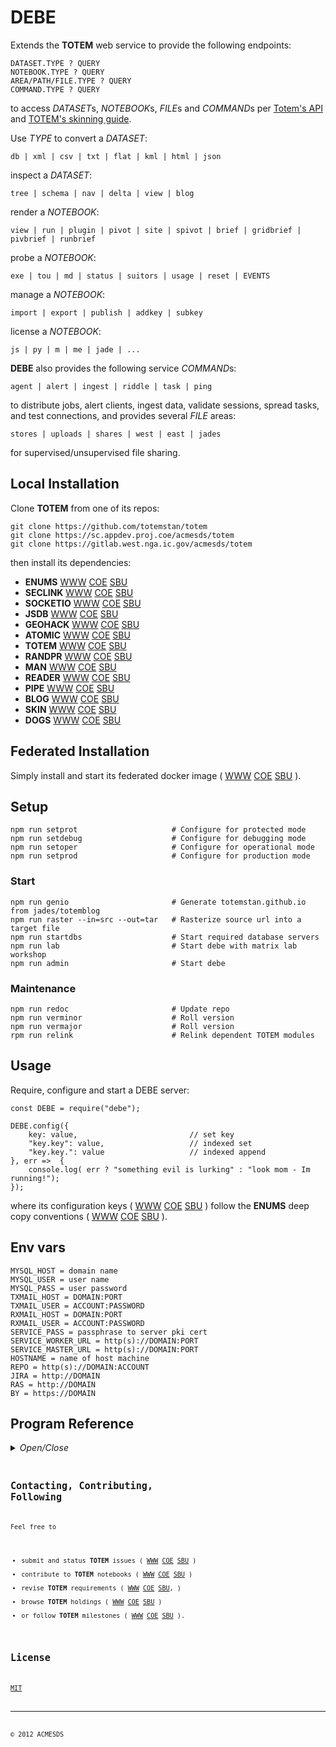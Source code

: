 # DEBE

Extends the **TOTEM** web service to provide the following endpoints:

	DATASET.TYPE ? QUERY
	NOTEBOOK.TYPE ? QUERY
	AREA/PATH/FILE.TYPE ? QUERY
	COMMAND.TYPE ? QUERY

to access *DATASET*s, *NOTEBOOK*s, *FILE*s and *COMMAND*s per 
[Totem's API](http://totem.hopto.org/api.view) and 
[TOTEM's skinning guide](https://totem.hopto.org/skinguide.view).

Use *TYPE* to convert a *DATASET*:

	db | xml | csv | txt | flat | kml | html | json

inspect a *DATASET*:

	tree | schema | nav | delta | view | blog

render a *NOTEBOOK*:
 
	view | run | plugin | pivot | site | spivot | brief | gridbrief | pivbrief | runbrief

probe a *NOTEBOOK*:

	exe | tou | md | status | suitors | usage | reset | EVENTS

manage a *NOTEBOOK*:

	import | export | publish | addkey | subkey

license a *NOTEBOOK*:

	js | py | m | me | jade | ...

**DEBE** also provides the following service *COMMAND*s:

	agent | alert | ingest | riddle | task | ping
	
to distribute jobs, alert clients, ingest data, validate sessions, spread tasks, and 
test connections, and provides several *FILE* areas: 

	stores | uploads | shares | west | east | jades

for supervised/unsupervised file sharing.

## Local Installation

Clone **TOTEM** from one of its repos:

	git clone https://github.com/totemstan/totem
	git clone https://sc.appdev.proj.coe/acmesds/totem
	git clone https://gitlab.west.nga.ic.gov/acmesds/totem

then install its dependencies:

+ **ENUMS** [WWW](https://github.com/totemstan/enums)  [COE](https://sc.appdev.proj.coe/acmesds/enums)  [SBU](https://gitlab.west.nga.ic.gov/acmesds/enums)  
+ **SECLINK** [WWW](https://github.com/totemstan/securelink)  [COE](https://sc.appdev.proj.coe/acmesds/securelink)  [SBU](https://gitlab.west.nga.ic.gov/acmesds/securelink)  
+ **SOCKETIO** [WWW](https://github.com/totemstan/socketio)  [COE](https://sc.appdev.proj.coe/acmesds/socketio)  [SBU](https://gitlab.west.nga.ic.gov/acmesds/socketio)  
+ **JSDB** [WWW](https://github.com/totemstan/jsdb)  [COE](https://sc.appdev.proj.coe/acmesds/jsdb)  [SBU](https://gitlab.west.nga.ic.gov/acmesds/jsdb)  
+ **GEOHACK** [WWW](https://github.com/totemstan/geohack)  [COE](https://sc.appdev.proj.coe/acmesds/geohack)  [SBU](https://gitlab.west.nga.ic.gov/acmesds/geohack)  
+ **ATOMIC** [WWW](https://github.com/totemstan/atomic)  [COE](https://sc.appdev.proj.coe/acmesds/atomic)  [SBU](https://gitlab.west.nga.ic.gov/acmesds/atomic)  
+ **TOTEM** [WWW](https://github.com/totemstan/totem)  [COE](https://sc.appdev.proj.coe/acmesds/totem)  [SBU](https://gitlab.west.nga.ic.gov/acmesds/totem)  
+ **RANDPR** [WWW](https://github.com/totemstan/randpr)  [COE](https://sc.appdev.proj.coe/acmesds/randpr)  [SBU](https://gitlab.west.nga.ic.gov/acmesds/randpr)  
+ **MAN** [WWW](https://github.com/totemstan/man)  [COE](https://sc.appdev.proj.coe/acmesds/man)  [SBU](https://gitlab.west.nga.ic.gov/acmesds/man)  
+ **READER** [WWW](https://github.com/totemstan/reader)  [COE](https://sc.appdev.proj.coe/acmesds/reader)  [SBU](https://gitlab.west.nga.ic.gov/acmesds/reader)  
+ **PIPE** [WWW](https://github.com/totemstan/pipe)  [COE](https://sc.appdev.proj.coe/acmesds/pipe)  [SBU](https://gitlab.west.nga.ic.gov/acmesds/pipe)  
+ **BLOG** [WWW](https://github.com/totemstan/blog)  [COE](https://sc.appdev.proj.coe/acmesds/blog)  [SBU](https://gitlab.west.nga.ic.gov/acmesds/blog)  
+ **SKIN** [WWW](https://github.com/totemstan/skin)  [COE](https://sc.appdev.proj.coe/acmesds/skin)  [SBU](https://gitlab.west.nga.ic.gov/acmesds/skin)  
+ **DOGS** [WWW](https://github.com/totemstan/dogs)  [COE](https://sc.appdev.proj.coe/acmesds/dogs)  [SBU](https://gitlab.west.nga.ic.gov/acmesds/dogs)  

## Federated Installation

Simply install and start its federated docker image (
[WWW](https://github.com/totemstan/dockify) 
[COE](https://sc.appdev.proj.coe/acmesds/dockify)
[SBU](https://gitlab.west.nga.ic.gov/acmesds/dockify)
).

## Setup 

	npm run setprot						# Configure for protected mode
	npm run setdebug					# Configure for debugging mode
	npm run setoper						# Configure for operational mode
	npm run setprod						# Configure for production mode

### Start

	npm run genio						# Generate totemstan.github.io from jades/totemblog
	npm run raster --in=src --out=tar	# Rasterize source url into a target file 
	npm run	startdbs					# Start required database servers
	npm run lab							# Start debe with matrix lab workshop
	npm run admin						# Start debe 

### Maintenance 
	
	npm run redoc						# Update repo
	npm run verminor					# Roll version
	npm run vermajor					# Roll version
	rpm run	relink						# Relink dependent TOTEM modules

## Usage

Require, configure and start a DEBE server:

	const DEBE = require("debe");
	
	DEBE.config({
		key: value, 						// set key
		"key.key": value, 					// indexed set
		"key.key.": value					// indexed append
	}, err =>  {
		console.log( err ? "something evil is lurking" : "look mom - Im running!");
	});

where its configuration keys (
[WWW](http://totem.hopto.org/shares/prm/totem/index.html) 
[COE](https://totem.west.ile.nga.ic.gov/shares/prm/totem/index.html) 
[SBU](https://totem.nga.mil/shares/prm/totem/index.html)
)
follow the **ENUMS** deep copy conventions (
[WWW](https://github.com/totemstan/enum) 
[COE](https://sc.appdev.proj.coe/acmesds/enum) 
[SBU](https://gitlab.west.nga.ic.gov/acmesds/enum)
).

## Env vars

	MYSQL_HOST = domain name
	MYSQL_USER = user name
	MYSQL_PASS = user password
	TXMAIL_HOST = DOMAIN:PORT
	TXMAIL_USER = ACCOUNT:PASSWORD
	RXMAIL_HOST = DOMAIN:PORT
	RXMAIL_USER = ACCOUNT:PASSWORD
	SERVICE_PASS = passphrase to server pki cert
	SERVICE_WORKER_URL = http(s)://DOMAIN:PORT
	SERVICE_MASTER_URL = http(s)://DOMAIN:PORT
	HOSTNAME = name of host machine
	REPO = http(s)://DOMAIN:ACCOUNT
	JIRA = http://DOMAIN
	RAS = http://DOMAIN
	BY = https://DOMAIN

## Program Reference
<details>
<summary>
<i>Open/Close</i>
</summary>
## Modules

<dl>
<dt><a href="#DEBE.module_String">String</a></dt>
<dd></dd>
<dt><a href="#DEBE.module_Array">Array</a></dt>
<dd></dd>
<dt><a href="#DEBE.module_Data">Data</a></dt>
<dd></dd>
<dt><a href="#module_DEBE">DEBE</a></dt>
<dd><p>Provides UI interfaces to the <a href="https://github.com/totemstan/totem">barebone TOTEM web service</a> 
to support notebooks and other entities.  This module documented 
in accordance with <a href="https://jsdoc.app/">jsdoc</a>.</p>
</dd>
</dl>

<a name="DEBE.module_String"></a>

## String
<a name="DEBE.module_String..linkify"></a>

### String~linkify(ref) ⇐ <code>Array</code>
Returns a ref-joined list of links

**Kind**: inner method of [<code>String</code>](#DEBE.module_String)  
**Extends**: <code>Array</code>  

| Param | Type |
| --- | --- |
| ref | <code>String</code> | 

<a name="DEBE.module_Array"></a>

## Array

* [Array](#DEBE.module_Array)
    * [~gridify(noheader)](#DEBE.module_Array..gridify)
    * [~groupify(dot)](#DEBE.module_Array..groupify)
    * [~blogify(keys, ds, cb)](#DEBE.module_Array..blogify)
    * [~merge(Recs, idx)](#DEBE.module_Array..merge)
    * [~schemaify(src)](#DEBE.module_Array..schemaify)
    * [~treeify(idx, kids, level, keys, wt)](#DEBE.module_Array..treeify)
    * [~joinify(cb)](#DEBE.module_Array..joinify)

<a name="DEBE.module_Array..gridify"></a>

### Array~gridify(noheader)
Creates an html table from an array.

**Kind**: inner method of [<code>Array</code>](#DEBE.module_Array)  

| Param | Type | Description |
| --- | --- | --- |
| noheader | <code>Boolean</code> | switch to enable header processing |

<a name="DEBE.module_Array..groupify"></a>

### Array~groupify(dot)
Groups each "x.y.z. ...." spec in the list.

**Kind**: inner method of [<code>Array</code>](#DEBE.module_Array)  

| Param | Type | Description |
| --- | --- | --- |
| dot | <code>string</code> | item seperator |

<a name="DEBE.module_Array..blogify"></a>

### Array~blogify(keys, ds, cb)
Blogs each string in the list.

**Kind**: inner method of [<code>Array</code>](#DEBE.module_Array)  
**See**: totem:blogify  

| Param | Type | Description |
| --- | --- | --- |
| keys | <code>List</code> | list of keys to blog |
| ds | <code>String</code> | Name of dataset being blogged |
| cb | <code>function</code> | callback(recs) blogified version of records |

<a name="DEBE.module_Array..merge"></a>

### Array~merge(Recs, idx)
Merge changes when doing table deltas from their baseline versions.

**Kind**: inner method of [<code>Array</code>](#DEBE.module_Array)  

| Param | Type | Description |
| --- | --- | --- |
| Recs | <code>Array</code> | Source records to merge into this records |
| idx | <code>String</code> | Key name to use for detecting record changes |

<a name="DEBE.module_Array..schemaify"></a>

### Array~schemaify(src)
Returns a schema of the array using the specified src path.

**Kind**: inner method of [<code>Array</code>](#DEBE.module_Array)  

| Param | Type | Description |
| --- | --- | --- |
| src | <code>String</code> | path to source |

<a name="DEBE.module_Array..treeify"></a>

### Array~treeify(idx, kids, level, keys, wt)
Returns a tree = {name,weight,nodes} from records having been sorted on keys=[key,...]

**Kind**: inner method of [<code>Array</code>](#DEBE.module_Array)  

| Param | Type | Description |
| --- | --- | --- |
| idx | <code>Number</code> | starting index (0 on first call) |
| kids | <code>Number</code> | number of leafs following starting index (this.length on first call) |
| level | <code>Number</code> | current depth (0 on first call) |
| keys | <code>Array</code> | pivot keys |
| wt | <code>String</code> | key name that contains leaf weight (defaults to "size") |

<a name="DEBE.module_Array..joinify"></a>

### Array~joinify(cb)
Joins a list with an optional callback cb(head,list) to join the current list 
	with the current head.

**Kind**: inner method of [<code>Array</code>](#DEBE.module_Array)  

| Param | Type |
| --- | --- |
| cb | <code>function</code> | 

**Example**  
```js
[	a: null,
			g1: [ b: null, c: null, g2: [ x: null ] ],
			g3: [ y: null ] ].joinify()

	returning a string
		"a,g1(b,c,g2(x)),g3(y)"
```
<a name="DEBE.module_Data"></a>

## Data
<a name="module_DEBE"></a>

## DEBE
Provides UI interfaces to the [barebone TOTEM web service](https://github.com/totemstan/totem) 
to support notebooks and other entities.  This module documented 
in accordance with [jsdoc](https://jsdoc.app/).

**Requires**: <code>module:crypto</code>, <code>module:child\_process</code>, <code>module:fs</code>, <code>module:stream</code>, <code>module:cluster</code>, <code>module:repl</code>, <code>module:i18n-abide</code>, <code>module:optimist</code>, <code>module:tokml</code>, <code>module:mathjax-node</code>, <code>module:totem</code>, <code>module:atomic</code>, <code>module:geohack</code>, <code>module:man</code>, <code>module:randpr</code>, <code>module:enums</code>, <code>module:reader</code>, <code>module:skin</code>, <code>module:blog</code>, <code>module:dogs</code>  
**Author**: [ACMESDS](https://totemstan.github.io)  
**Example**  
```js
// npm test D2
// Start challenge-protected server with additional byTable-routed entpoints.

config({
	riddles: 10,
	"byTable.": {
		wfs: function (req,res) {
			res("here i go again");

			Fetch(ENV.WFS_TEST, data => {
				Log(data);
			});
		}
	}
}, sql => {
	Log( "This bad boy in an encrypted service with a database and has an /wfs endpoint" );
});	
```
**Example**  
```js
// npm test D3
// Start server using default config

config({
}, sql => {
	Log( "Stateful network flow manger started" );
});
```
**Example**  
```js
// npm test D4
// Start server and prep file system

function readFile(sql, path, cb) {
	sql.beginBulk();
	readers.xls( "./config.stores/test.xls", rec => { 
		if (rec) 
			cb(rec,sql);

		else 
			sql.endBulk();
	});
}

config({
}, sql => {
	var recs = 0, now = new Date();
	readFile( sql, "./config.stores/test.xls", (rec,sql) => {
		if ( ++recs<5 ) {
			var 
				doc = (rec.doc || rec.Doc || rec.report || rec.Report || "")
						.replace( /\n/g, " ")
						.replace( /\&\#10;/g, " "),

				docs = doc				
						.match( /(.*)TEXT:(.*)COMMENTS:(.*)/ ) || [ "", "", doc, ""],

				text = "";

			docs[2].replace( /\.  /g, "\n").replace( /^[0-9 ]*\. \(.*\) (.*)/gm, (str,txt) => text += txt + ".  " );

			sql.query("INSERT INTO openv.docs SET ?", {
				Reported: rec.reported || rec.Reported || now,
				Name: rec.reportID || ("tbd-"+recs),
				Pipe: JSON.stringify( text )
			}, err => Log("add", err) );
		}
	});
});
```

* [DEBE](#module_DEBE)
    * [~$libs](#module_DEBE..$libs)
        * [.$](#module_DEBE..$libs.$)
        * [.$log](#module_DEBE..$libs.$log)
        * [.$task](#module_DEBE..$libs.$task)
        * [.$jimp](#module_DEBE..$libs.$jimp)
        * [.$sql](#module_DEBE..$libs.$sql)
        * [.$neo](#module_DEBE..$libs.$neo)
        * [.$copy](#module_DEBE..$libs.$copy)
        * [.$each](#module_DEBE..$libs.$each)
        * [.$get()](#module_DEBE..$libs.$get)
        * [.$ran()](#module_DEBE..$libs.$ran)
        * [.$api()](#module_DEBE..$libs.$api)
    * [~tableRoutes.](#module_DEBE..tableRoutes.)
    * [~defaultDocs](#module_DEBE..defaultDocs)
    * [~licenseOnDownload](#module_DEBE..licenseOnDownload)
    * [~filterFlag.](#module_DEBE..filterFlag.)
        * [.traps.](#module_DEBE..filterFlag..traps.)
            * [.browse()](#module_DEBE..filterFlag..traps..browse)
            * [.view()](#module_DEBE..filterFlag..traps..view)
        * [.select()](#module_DEBE..filterFlag..select)
        * [.blog()](#module_DEBE..filterFlag..blog)
        * [.$()](#module_DEBE..filterFlag..$)
    * [~filterType.](#module_DEBE..filterType.)
        * [.xdoc](#module_DEBE..filterType..xdoc)
        * [.xxls](#module_DEBE..filterType..xxls)
        * [.xpps](#module_DEBE..filterType..xpps)
        * [.xppt](#module_DEBE..filterType..xppt)
        * [.dbx(recs, req, res)](#module_DEBE..filterType..dbx)
        * [.db(recs, req, res)](#module_DEBE..filterType..db)
        * [.kml(recs, req, res)](#module_DEBE..filterType..kml)
        * [.flat(recs, req, res)](#module_DEBE..filterType..flat)
        * [.txt(recs, req, res)](#module_DEBE..filterType..txt)
        * [.html(recs, req, res)](#module_DEBE..filterType..html)
        * [.tree(recs, req, res)](#module_DEBE..filterType..tree)
        * [.schema(recs, req, res)](#module_DEBE..filterType..schema)
    * [~byArea.](#module_DEBE..byArea.)
        * [.default](#module_DEBE..byArea..default)
    * [~byTable.](#module_DEBE..byTable.)
        * [.uploads](#module_DEBE..byTable..uploads)
        * [.stores](#module_DEBE..byTable..stores)
        * [.search(req, res)](#module_DEBE..byTable..search)
        * [.searches(req, res)](#module_DEBE..byTable..searches)
        * [.words(req, res)](#module_DEBE..byTable..words)
        * [.wms(req, res)](#module_DEBE..byTable..wms)
        * [.wfs(req, res)](#module_DEBE..byTable..wfs)
        * [.tips(req, res)](#module_DEBE..byTable..tips)
        * [.follow(req, res)](#module_DEBE..byTable..follow)
        * [.proctor(req, res)](#module_DEBE..byTable..proctor)
        * [.likeus(req, res)](#module_DEBE..byTable..likeus)
        * [.users(req, res)](#module_DEBE..byTable..users)
        * [.navigate(req, res)](#module_DEBE..byTable..navigate)
        * [.graph(req, res)](#module_DEBE..byTable..graph)
        * [.notebooks(req, res)](#module_DEBE..byTable..notebooks)
        * [.ingest(req, res)](#module_DEBE..byTable..ingest)
        * [.decode(req, res)](#module_DEBE..byTable..decode)
        * [.restart(req, res)](#module_DEBE..byTable..restart)
        * [.agent(req, res)](#module_DEBE..byTable..agent)
        * [.alert(req, res)](#module_DEBE..byTable..alert)
        * [.stop(req, res)](#module_DEBE..byTable..stop)
        * [.devstatus(req, res)](#module_DEBE..byTable..devstatus)
        * [.milestones(req, res)](#module_DEBE..byTable..milestones)
        * [.config(req, res)](#module_DEBE..byTable..config)
        * [.info(req, res)](#module_DEBE..byTable..info)
        * [.DG(req, res)](#module_DEBE..byTable..DG)
        * [.HYDRA(req, res)](#module_DEBE..byTable..HYDRA)
        * [.NCL(req, res)](#module_DEBE..byTable..NCL)
        * [.ESS(req, res)](#module_DEBE..byTable..ESS)
        * [.MIDB(req, res)](#module_DEBE..byTable..MIDB)
        * [.matlab(req, res)](#module_DEBE..byTable..matlab)
        * [.ESC(req, res)](#module_DEBE..byTable..ESC)
    * [~byType.](#module_DEBE..byType.)
    * [~site.](#module_DEBE..site.)
    * [~errors.](#module_DEBE..errors.)
    * [~paths.](#module_DEBE..paths.)
    * [~probono](#module_DEBE..probono) : <code>boolean</code>
    * [~isSpawned](#module_DEBE..isSpawned) : <code>Boolean</code>
    * [~bySOAP](#module_DEBE..bySOAP) : <code>Object</code>
    * [~blindTesting](#module_DEBE..blindTesting) : <code>Boolean</code>
    * [~linkInspect()](#module_DEBE..linkInspect)
    * [~licenseCode()](#module_DEBE..licenseCode)
    * [~sendMail()](#module_DEBE..sendMail)
    * [~onUpdate()](#module_DEBE..onUpdate)
    * [~initialize(sql, init)](#module_DEBE..initialize)
    * [~SOAPsession(req, res, proxy)](#module_DEBE..SOAPsession)
    * [~genDoc(recs, req, res)](#module_DEBE..genDoc)
    * [~setAutorun()](#module_DEBE..setAutorun)
    * [~exeAutorun()](#module_DEBE..exeAutorun)
    * [~getEngine()](#module_DEBE..getEngine)
    * [~fileUpload()](#module_DEBE..fileUpload)
    * [~savePage()](#module_DEBE..savePage)
    * [~statusPlugin()](#module_DEBE..statusPlugin)
    * [~matchPlugin()](#module_DEBE..matchPlugin)
    * [~docPlugin()](#module_DEBE..docPlugin)
    * [~trackPlugin()](#module_DEBE..trackPlugin)
    * [~getPlugin()](#module_DEBE..getPlugin)
    * [~simPlugin()](#module_DEBE..simPlugin)
    * [~blogPlugin(req, res)](#module_DEBE..blogPlugin)
    * [~usersPlugin(req, res)](#module_DEBE..usersPlugin)
    * [~exportPlugin(req, res)](#module_DEBE..exportPlugin)
    * [~importPlugin(req, res)](#module_DEBE..importPlugin)
    * [~exePlugin(req, res)](#module_DEBE..exePlugin)
    * [~modifyPlugin(req, res)](#module_DEBE..modifyPlugin)
    * [~retractPlugin(req, res)](#module_DEBE..retractPlugin)
    * [~helpPlugin(req, res)](#module_DEBE..helpPlugin)
    * [~runPlugin(req, res)](#module_DEBE..runPlugin)
    * [~getCert(req, res)](#module_DEBE..getCert)

<a name="module_DEBE..$libs"></a>

### DEBE~$libs
**Kind**: inner property of [<code>DEBE</code>](#module_DEBE)  

* [~$libs](#module_DEBE..$libs)
    * [.$](#module_DEBE..$libs.$)
    * [.$log](#module_DEBE..$libs.$log)
    * [.$task](#module_DEBE..$libs.$task)
    * [.$jimp](#module_DEBE..$libs.$jimp)
    * [.$sql](#module_DEBE..$libs.$sql)
    * [.$neo](#module_DEBE..$libs.$neo)
    * [.$copy](#module_DEBE..$libs.$copy)
    * [.$each](#module_DEBE..$libs.$each)
    * [.$get()](#module_DEBE..$libs.$get)
    * [.$ran()](#module_DEBE..$libs.$ran)
    * [.$api()](#module_DEBE..$libs.$api)

<a name="module_DEBE..$libs.$"></a>

#### $libs.$
See [man](https://github.com/totemstan/man/)

**Kind**: static property of [<code>$libs</code>](#module_DEBE..$libs)  
<a name="module_DEBE..$libs.$log"></a>

#### $libs.$log
See [debe](https://github.com/totemstan/debe/)

**Kind**: static property of [<code>$libs</code>](#module_DEBE..$libs)  
<a name="module_DEBE..$libs.$task"></a>

#### $libs.$task
See [debe](https://github.com/totemstan/debe/)

**Kind**: static property of [<code>$libs</code>](#module_DEBE..$libs)  
<a name="module_DEBE..$libs.$jimp"></a>

#### $libs.$jimp
See [man](https://github.com/totemstan/man/)

**Kind**: static property of [<code>$libs</code>](#module_DEBE..$libs)  
<a name="module_DEBE..$libs.$sql"></a>

#### $libs.$sql
See [jsdb](https://github.com/totemstan/jsdb/)

**Kind**: static property of [<code>$libs</code>](#module_DEBE..$libs)  
<a name="module_DEBE..$libs.$neo"></a>

#### $libs.$neo
See [jsdb](https://github.com/totemstan/jsdb/)

**Kind**: static property of [<code>$libs</code>](#module_DEBE..$libs)  
<a name="module_DEBE..$libs.$copy"></a>

#### $libs.$copy
See [enums](https://github.com/totemstan/enums/)

**Kind**: static property of [<code>$libs</code>](#module_DEBE..$libs)  
<a name="module_DEBE..$libs.$each"></a>

#### $libs.$each
See [enums](https://github.com/totemstan/enums/)

**Kind**: static property of [<code>$libs</code>](#module_DEBE..$libs)  
<a name="module_DEBE..$libs.$get"></a>

#### $libs.$get()
**Kind**: static method of [<code>$libs</code>](#module_DEBE..$libs)  
<a name="module_DEBE..$libs.$ran"></a>

#### $libs.$ran()
See [man](https://github.com/totemstan/man/)

**Kind**: static method of [<code>$libs</code>](#module_DEBE..$libs)  
<a name="module_DEBE..$libs.$api"></a>

#### $libs.$api()
**Kind**: static method of [<code>$libs</code>](#module_DEBE..$libs)  
<a name="module_DEBE..tableRoutes."></a>

### DEBE~tableRoutes.
Route table to a database according to security requirements.

**Kind**: inner property of [<code>DEBE</code>](#module_DEBE)  
<a name="module_DEBE..defaultDocs"></a>

### DEBE~defaultDocs
**Kind**: inner property of [<code>DEBE</code>](#module_DEBE)  
<a name="module_DEBE..licenseOnDownload"></a>

### DEBE~licenseOnDownload
**Kind**: inner property of [<code>DEBE</code>](#module_DEBE)  
<a name="module_DEBE..filterFlag."></a>

### DEBE~filterFlag.
Filters via request flags

**Kind**: inner property of [<code>DEBE</code>](#module_DEBE)  

* [~filterFlag.](#module_DEBE..filterFlag.)
    * [.traps.](#module_DEBE..filterFlag..traps.)
        * [.browse()](#module_DEBE..filterFlag..traps..browse)
        * [.view()](#module_DEBE..filterFlag..traps..view)
    * [.select()](#module_DEBE..filterFlag..select)
    * [.blog()](#module_DEBE..filterFlag..blog)
    * [.$()](#module_DEBE..filterFlag..$)

<a name="module_DEBE..filterFlag..traps."></a>

#### filterFlag..traps.
**Kind**: static property of [<code>filterFlag.</code>](#module_DEBE..filterFlag.)  

* [.traps.](#module_DEBE..filterFlag..traps.)
    * [.browse()](#module_DEBE..filterFlag..traps..browse)
    * [.view()](#module_DEBE..filterFlag..traps..view)

<a name="module_DEBE..filterFlag..traps..browse"></a>

##### traps..browse()
**Kind**: static method of [<code>traps.</code>](#module_DEBE..filterFlag..traps.)  
<a name="module_DEBE..filterFlag..traps..view"></a>

##### traps..view()
**Kind**: static method of [<code>traps.</code>](#module_DEBE..filterFlag..traps.)  
<a name="module_DEBE..filterFlag..select"></a>

#### filterFlag..select()
**Kind**: static method of [<code>filterFlag.</code>](#module_DEBE..filterFlag.)  
<a name="module_DEBE..filterFlag..blog"></a>

#### filterFlag..blog()
**Kind**: static method of [<code>filterFlag.</code>](#module_DEBE..filterFlag.)  
<a name="module_DEBE..filterFlag..$"></a>

#### filterFlag..$()
**Kind**: static method of [<code>filterFlag.</code>](#module_DEBE..filterFlag.)  
<a name="module_DEBE..filterType."></a>

### DEBE~filterType.
Filter dataset recs on specifed req-res thread

**Kind**: inner property of [<code>DEBE</code>](#module_DEBE)  

* [~filterType.](#module_DEBE..filterType.)
    * [.xdoc](#module_DEBE..filterType..xdoc)
    * [.xxls](#module_DEBE..filterType..xxls)
    * [.xpps](#module_DEBE..filterType..xpps)
    * [.xppt](#module_DEBE..filterType..xppt)
    * [.dbx(recs, req, res)](#module_DEBE..filterType..dbx)
    * [.db(recs, req, res)](#module_DEBE..filterType..db)
    * [.kml(recs, req, res)](#module_DEBE..filterType..kml)
    * [.flat(recs, req, res)](#module_DEBE..filterType..flat)
    * [.txt(recs, req, res)](#module_DEBE..filterType..txt)
    * [.html(recs, req, res)](#module_DEBE..filterType..html)
    * [.tree(recs, req, res)](#module_DEBE..filterType..tree)
    * [.schema(recs, req, res)](#module_DEBE..filterType..schema)

<a name="module_DEBE..filterType..xdoc"></a>

#### filterType..xdoc
**Kind**: static property of [<code>filterType.</code>](#module_DEBE..filterType.)  

| Param | Type | Description |
| --- | --- | --- |
| recs | <code>Array</code> | Records to filter |
| req | <code>Object</code> | Totem request |
| res | <code>function</code> | Totem response |

<a name="module_DEBE..filterType..xxls"></a>

#### filterType..xxls
**Kind**: static property of [<code>filterType.</code>](#module_DEBE..filterType.)  

| Param | Type | Description |
| --- | --- | --- |
| recs | <code>Array</code> | Records to filter |
| req | <code>Object</code> | Totem request |
| res | <code>function</code> | Totem response |

<a name="module_DEBE..filterType..xpps"></a>

#### filterType..xpps
**Kind**: static property of [<code>filterType.</code>](#module_DEBE..filterType.)  

| Param | Type | Description |
| --- | --- | --- |
| recs | <code>Array</code> | Records to filter |
| req | <code>Object</code> | Totem request |
| res | <code>function</code> | Totem response |

<a name="module_DEBE..filterType..xppt"></a>

#### filterType..xppt
**Kind**: static property of [<code>filterType.</code>](#module_DEBE..filterType.)  

| Param | Type | Description |
| --- | --- | --- |
| recs | <code>Array</code> | Records to filter |
| req | <code>Object</code> | Totem request |
| res | <code>function</code> | Totem response |

<a name="module_DEBE..filterType..dbx"></a>

#### filterType..dbx(recs, req, res)
**Kind**: static method of [<code>filterType.</code>](#module_DEBE..filterType.)  

| Param | Type | Description |
| --- | --- | --- |
| recs | <code>Array</code> | Records to filter |
| req | <code>Object</code> | Totem request |
| res | <code>function</code> | Totem response |

<a name="module_DEBE..filterType..db"></a>

#### filterType..db(recs, req, res)
**Kind**: static method of [<code>filterType.</code>](#module_DEBE..filterType.)  

| Param | Type | Description |
| --- | --- | --- |
| recs | <code>Array</code> | Records to filter |
| req | <code>Object</code> | Totem request |
| res | <code>function</code> | Totem response |

<a name="module_DEBE..filterType..kml"></a>

#### filterType..kml(recs, req, res)
**Kind**: static method of [<code>filterType.</code>](#module_DEBE..filterType.)  

| Param | Type | Description |
| --- | --- | --- |
| recs | <code>Array</code> | Records to filter |
| req | <code>Object</code> | Totem request |
| res | <code>function</code> | Totem response |

<a name="module_DEBE..filterType..flat"></a>

#### filterType..flat(recs, req, res)
**Kind**: static method of [<code>filterType.</code>](#module_DEBE..filterType.)  

| Param | Type | Description |
| --- | --- | --- |
| recs | <code>Array</code> | Records to filter |
| req | <code>Object</code> | Totem request |
| res | <code>function</code> | Totem response |

<a name="module_DEBE..filterType..txt"></a>

#### filterType..txt(recs, req, res)
**Kind**: static method of [<code>filterType.</code>](#module_DEBE..filterType.)  

| Param | Type | Description |
| --- | --- | --- |
| recs | <code>Array</code> | Records to filter |
| req | <code>Object</code> | Totem request |
| res | <code>function</code> | Totem response |

<a name="module_DEBE..filterType..html"></a>

#### filterType..html(recs, req, res)
**Kind**: static method of [<code>filterType.</code>](#module_DEBE..filterType.)  

| Param | Type | Description |
| --- | --- | --- |
| recs | <code>Array</code> | Records to filter |
| req | <code>Object</code> | Totem request |
| res | <code>function</code> | Totem response |

<a name="module_DEBE..filterType..tree"></a>

#### filterType..tree(recs, req, res)
**Kind**: static method of [<code>filterType.</code>](#module_DEBE..filterType.)  

| Param | Type | Description |
| --- | --- | --- |
| recs | <code>Array</code> | Records to filter |
| req | <code>Object</code> | Totem request |
| res | <code>function</code> | Totem response |

<a name="module_DEBE..filterType..schema"></a>

#### filterType..schema(recs, req, res)
**Kind**: static method of [<code>filterType.</code>](#module_DEBE..filterType.)  

| Param | Type | Description |
| --- | --- | --- |
| recs | <code>Array</code> | Records to filter |
| req | <code>Object</code> | Totem request |
| res | <code>function</code> | Totem response |

<a name="module_DEBE..byArea."></a>

### DEBE~byArea.
Endpoints /AREA/FILE routes by file area on specifed req-res thread

**Kind**: inner property of [<code>DEBE</code>](#module_DEBE)  
<a name="module_DEBE..byArea..default"></a>

#### byArea..default
**Kind**: static property of [<code>byArea.</code>](#module_DEBE..byArea.)  

| Param | Type | Description |
| --- | --- | --- |
| req | <code>Object</code> | Totem request |
| res | <code>function</code> | Totem response |

<a name="module_DEBE..byTable."></a>

### DEBE~byTable.
Endpoints /TABLE routes by table name on specifed req-res thread

**Kind**: inner property of [<code>DEBE</code>](#module_DEBE)  

* [~byTable.](#module_DEBE..byTable.)
    * [.uploads](#module_DEBE..byTable..uploads)
    * [.stores](#module_DEBE..byTable..stores)
    * [.search(req, res)](#module_DEBE..byTable..search)
    * [.searches(req, res)](#module_DEBE..byTable..searches)
    * [.words(req, res)](#module_DEBE..byTable..words)
    * [.wms(req, res)](#module_DEBE..byTable..wms)
    * [.wfs(req, res)](#module_DEBE..byTable..wfs)
    * [.tips(req, res)](#module_DEBE..byTable..tips)
    * [.follow(req, res)](#module_DEBE..byTable..follow)
    * [.proctor(req, res)](#module_DEBE..byTable..proctor)
    * [.likeus(req, res)](#module_DEBE..byTable..likeus)
    * [.users(req, res)](#module_DEBE..byTable..users)
    * [.navigate(req, res)](#module_DEBE..byTable..navigate)
    * [.graph(req, res)](#module_DEBE..byTable..graph)
    * [.notebooks(req, res)](#module_DEBE..byTable..notebooks)
    * [.ingest(req, res)](#module_DEBE..byTable..ingest)
    * [.decode(req, res)](#module_DEBE..byTable..decode)
    * [.restart(req, res)](#module_DEBE..byTable..restart)
    * [.agent(req, res)](#module_DEBE..byTable..agent)
    * [.alert(req, res)](#module_DEBE..byTable..alert)
    * [.stop(req, res)](#module_DEBE..byTable..stop)
    * [.devstatus(req, res)](#module_DEBE..byTable..devstatus)
    * [.milestones(req, res)](#module_DEBE..byTable..milestones)
    * [.config(req, res)](#module_DEBE..byTable..config)
    * [.info(req, res)](#module_DEBE..byTable..info)
    * [.DG(req, res)](#module_DEBE..byTable..DG)
    * [.HYDRA(req, res)](#module_DEBE..byTable..HYDRA)
    * [.NCL(req, res)](#module_DEBE..byTable..NCL)
    * [.ESS(req, res)](#module_DEBE..byTable..ESS)
    * [.MIDB(req, res)](#module_DEBE..byTable..MIDB)
    * [.matlab(req, res)](#module_DEBE..byTable..matlab)
    * [.ESC(req, res)](#module_DEBE..byTable..ESC)

<a name="module_DEBE..byTable..uploads"></a>

#### byTable..uploads
**Kind**: static property of [<code>byTable.</code>](#module_DEBE..byTable.)  

| Param | Type | Description |
| --- | --- | --- |
| req | <code>Object</code> | Totem request |
| res | <code>function</code> | Totem response |

<a name="module_DEBE..byTable..stores"></a>

#### byTable..stores
**Kind**: static property of [<code>byTable.</code>](#module_DEBE..byTable.)  

| Param | Type | Description |
| --- | --- | --- |
| req | <code>Object</code> | Totem request |
| res | <code>function</code> | Totem response |

<a name="module_DEBE..byTable..search"></a>

#### byTable..search(req, res)
**Kind**: static method of [<code>byTable.</code>](#module_DEBE..byTable.)  

| Param | Type | Description |
| --- | --- | --- |
| req | <code>Object</code> | Totem request |
| res | <code>function</code> | Totem response |

<a name="module_DEBE..byTable..searches"></a>

#### byTable..searches(req, res)
**Kind**: static method of [<code>byTable.</code>](#module_DEBE..byTable.)  

| Param | Type | Description |
| --- | --- | --- |
| req | <code>Object</code> | Totem request |
| res | <code>function</code> | Totem response |

<a name="module_DEBE..byTable..words"></a>

#### byTable..words(req, res)
**Kind**: static method of [<code>byTable.</code>](#module_DEBE..byTable.)  

| Param | Type | Description |
| --- | --- | --- |
| req | <code>Object</code> | Totem request |
| res | <code>function</code> | Totem response |

<a name="module_DEBE..byTable..wms"></a>

#### byTable..wms(req, res)
**Kind**: static method of [<code>byTable.</code>](#module_DEBE..byTable.)  

| Param | Type | Description |
| --- | --- | --- |
| req | <code>Object</code> | Totem request |
| res | <code>function</code> | Totem response |

<a name="module_DEBE..byTable..wfs"></a>

#### byTable..wfs(req, res)
**Kind**: static method of [<code>byTable.</code>](#module_DEBE..byTable.)  

| Param | Type | Description |
| --- | --- | --- |
| req | <code>Object</code> | Totem request |
| res | <code>function</code> | Totem response |

<a name="module_DEBE..byTable..tips"></a>

#### byTable..tips(req, res)
Provide image tips.

**Kind**: static method of [<code>byTable.</code>](#module_DEBE..byTable.)  

| Param | Type | Description |
| --- | --- | --- |
| req | <code>Object</code> | Totem request |
| res | <code>function</code> | Totem response |

<a name="module_DEBE..byTable..follow"></a>

#### byTable..follow(req, res)
Track web links.

**Kind**: static method of [<code>byTable.</code>](#module_DEBE..byTable.)  

| Param | Type | Description |
| --- | --- | --- |
| req | <code>Object</code> | Totem request |
| res | <code>function</code> | Totem response |

<a name="module_DEBE..byTable..proctor"></a>

#### byTable..proctor(req, res)
Proctor quizes.

**Kind**: static method of [<code>byTable.</code>](#module_DEBE..byTable.)  

| Param | Type | Description |
| --- | --- | --- |
| req | <code>Object</code> | Totem request |
| res | <code>function</code> | Totem response |

<a name="module_DEBE..byTable..likeus"></a>

#### byTable..likeus(req, res)
**Kind**: static method of [<code>byTable.</code>](#module_DEBE..byTable.)  

| Param | Type | Description |
| --- | --- | --- |
| req | <code>Object</code> | Totem request |
| res | <code>function</code> | Totem response |

<a name="module_DEBE..byTable..users"></a>

#### byTable..users(req, res)
**Kind**: static method of [<code>byTable.</code>](#module_DEBE..byTable.)  

| Param | Type | Description |
| --- | --- | --- |
| req | <code>Object</code> | Totem request |
| res | <code>function</code> | Totem response |

<a name="module_DEBE..byTable..navigate"></a>

#### byTable..navigate(req, res)
Folder navigator.

**Kind**: static method of [<code>byTable.</code>](#module_DEBE..byTable.)  

| Param | Type | Description |
| --- | --- | --- |
| req | <code>Object</code> | Totem request |
| res | <code>function</code> | Totem response |

<a name="module_DEBE..byTable..graph"></a>

#### byTable..graph(req, res)
Endpoint to retrieve [requested neo4j graph](/api.view#sysGraph).

**Kind**: static method of [<code>byTable.</code>](#module_DEBE..byTable.)  

| Param | Type | Description |
| --- | --- | --- |
| req | <code>Object</code> | Totem request |
| res | <code>function</code> | Totem response |

<a name="module_DEBE..byTable..notebooks"></a>

#### byTable..notebooks(req, res)
**Kind**: static method of [<code>byTable.</code>](#module_DEBE..byTable.)  

| Param | Type | Description |
| --- | --- | --- |
| req | <code>Object</code> | Totem request |
| res | <code>function</code> | Totem response |

<a name="module_DEBE..byTable..ingest"></a>

#### byTable..ingest(req, res)
Endpoint to ingest a source into the sql database

**Kind**: static method of [<code>byTable.</code>](#module_DEBE..byTable.)  

| Param | Type | Description |
| --- | --- | --- |
| req | <code>Object</code> | Totem request |
| res | <code>function</code> | Totem response |

<a name="module_DEBE..byTable..decode"></a>

#### byTable..decode(req, res)
Endpoint to return release information about requested license.

**Kind**: static method of [<code>byTable.</code>](#module_DEBE..byTable.)  

| Param | Type | Description |
| --- | --- | --- |
| req | <code>Object</code> | Totem request |
| res | <code>function</code> | Totem response |

<a name="module_DEBE..byTable..restart"></a>

#### byTable..restart(req, res)
Endpoint to restart totem if authorized.

**Kind**: static method of [<code>byTable.</code>](#module_DEBE..byTable.)  

| Param | Type | Description |
| --- | --- | --- |
| req | <code>Object</code> | Totem request |
| res | <code>function</code> | Totem response |

<a name="module_DEBE..byTable..agent"></a>

#### byTable..agent(req, res)
Endpoint to send notice to outsource jobs to agents.

**Kind**: static method of [<code>byTable.</code>](#module_DEBE..byTable.)  

| Param | Type | Description |
| --- | --- | --- |
| req | <code>Object</code> | Totem request |
| res | <code>function</code> | Totem response |

<a name="module_DEBE..byTable..alert"></a>

#### byTable..alert(req, res)
Endpoint to send notice to all clients

**Kind**: static method of [<code>byTable.</code>](#module_DEBE..byTable.)  

| Param | Type | Description |
| --- | --- | --- |
| req | <code>Object</code> | Totem request |
| res | <code>function</code> | Totem response |

<a name="module_DEBE..byTable..stop"></a>

#### byTable..stop(req, res)
Endpoint to send emergency message to all clients then halt totem

**Kind**: static method of [<code>byTable.</code>](#module_DEBE..byTable.)  

| Param | Type | Description |
| --- | --- | --- |
| req | <code>Object</code> | Totem request |
| res | <code>function</code> | Totem response |

<a name="module_DEBE..byTable..devstatus"></a>

#### byTable..devstatus(req, res)
**Kind**: static method of [<code>byTable.</code>](#module_DEBE..byTable.)  

| Param | Type | Description |
| --- | --- | --- |
| req | <code>Object</code> | Totem request |
| res | <code>function</code> | Totem response |

<a name="module_DEBE..byTable..milestones"></a>

#### byTable..milestones(req, res)
**Kind**: static method of [<code>byTable.</code>](#module_DEBE..byTable.)  

| Param | Type | Description |
| --- | --- | --- |
| req | <code>Object</code> | Totem request |
| res | <code>function</code> | Totem response |

<a name="module_DEBE..byTable..config"></a>

#### byTable..config(req, res)
**Kind**: static method of [<code>byTable.</code>](#module_DEBE..byTable.)  

| Param | Type | Description |
| --- | --- | --- |
| req | <code>Object</code> | Totem request |
| res | <code>function</code> | Totem response |

<a name="module_DEBE..byTable..info"></a>

#### byTable..info(req, res)
**Kind**: static method of [<code>byTable.</code>](#module_DEBE..byTable.)  

| Param | Type | Description |
| --- | --- | --- |
| req | <code>Object</code> | Totem request |
| res | <code>function</code> | Totem response |

<a name="module_DEBE..byTable..DG"></a>

#### byTable..DG(req, res)
Digital globe interface.

**Kind**: static method of [<code>byTable.</code>](#module_DEBE..byTable.)  

| Param | Type | Description |
| --- | --- | --- |
| req | <code>Object</code> | Totem request |
| res | <code>function</code> | Totem response |

<a name="module_DEBE..byTable..HYDRA"></a>

#### byTable..HYDRA(req, res)
Hydra interface.

**Kind**: static method of [<code>byTable.</code>](#module_DEBE..byTable.)  

| Param | Type | Description |
| --- | --- | --- |
| req | <code>Object</code> | Totem request |
| res | <code>function</code> | Totem response |

<a name="module_DEBE..byTable..NCL"></a>

#### byTable..NCL(req, res)
NCL interface.

**Kind**: static method of [<code>byTable.</code>](#module_DEBE..byTable.)  

| Param | Type | Description |
| --- | --- | --- |
| req | <code>Object</code> | Totem request |
| res | <code>function</code> | Totem response |

<a name="module_DEBE..byTable..ESS"></a>

#### byTable..ESS(req, res)
ESS interface.

**Kind**: static method of [<code>byTable.</code>](#module_DEBE..byTable.)  

| Param | Type | Description |
| --- | --- | --- |
| req | <code>Object</code> | Totem request |
| res | <code>function</code> | Totem response |

<a name="module_DEBE..byTable..MIDB"></a>

#### byTable..MIDB(req, res)
MIDB interface.

**Kind**: static method of [<code>byTable.</code>](#module_DEBE..byTable.)  

| Param | Type | Description |
| --- | --- | --- |
| req | <code>Object</code> | Totem request |
| res | <code>function</code> | Totem response |

<a name="module_DEBE..byTable..matlab"></a>

#### byTable..matlab(req, res)
Matlab interface.

**Kind**: static method of [<code>byTable.</code>](#module_DEBE..byTable.)  

| Param | Type | Description |
| --- | --- | --- |
| req | <code>Object</code> | Totem request |
| res | <code>function</code> | Totem response |

<a name="module_DEBE..byTable..ESC"></a>

#### byTable..ESC(req, res)
ESC remedy interface.

**Kind**: static method of [<code>byTable.</code>](#module_DEBE..byTable.)  

| Param | Type | Description |
| --- | --- | --- |
| req | <code>Object</code> | Totem request |
| res | <code>function</code> | Totem response |

<a name="module_DEBE..byType."></a>

### DEBE~byType.
Endpoints /TABLE.TYPE routes by table type on specifed req-res thread

**Kind**: inner property of [<code>DEBE</code>](#module_DEBE)  
<a name="module_DEBE..site."></a>

### DEBE~site.
Site skinning context

**Kind**: inner property of [<code>DEBE</code>](#module_DEBE)  
<a name="module_DEBE..errors."></a>

### DEBE~errors.
**Kind**: inner property of [<code>DEBE</code>](#module_DEBE)  
<a name="module_DEBE..paths."></a>

### DEBE~paths.
**Kind**: inner property of [<code>DEBE</code>](#module_DEBE)  
<a name="module_DEBE..probono"></a>

### DEBE~probono : <code>boolean</code>
Enable to give-away plugin services

**Kind**: inner property of [<code>DEBE</code>](#module_DEBE)  
<a name="module_DEBE..isSpawned"></a>

### DEBE~isSpawned : <code>Boolean</code>
Enabled when this is child server spawned by a master server

**Kind**: inner property of [<code>DEBE</code>](#module_DEBE)  
<a name="module_DEBE..bySOAP"></a>

### DEBE~bySOAP : <code>Object</code>
Reserved for soap interfaces

**Kind**: inner property of [<code>DEBE</code>](#module_DEBE)  
<a name="module_DEBE..blindTesting"></a>

### DEBE~blindTesting : <code>Boolean</code>
Enable for double-blind testing

**Kind**: inner property of [<code>DEBE</code>](#module_DEBE)  
<a name="module_DEBE..linkInspect"></a>

### DEBE~linkInspect()
Inspect doc - kludge i/f to support nlp project

**Kind**: inner method of [<code>DEBE</code>](#module_DEBE)  
<a name="module_DEBE..licenseCode"></a>

### DEBE~licenseCode()
License notebook engine code.

**Kind**: inner method of [<code>DEBE</code>](#module_DEBE)  
<a name="module_DEBE..sendMail"></a>

### DEBE~sendMail()
**Kind**: inner method of [<code>DEBE</code>](#module_DEBE)  
<a name="module_DEBE..onUpdate"></a>

### DEBE~onUpdate()
**Kind**: inner method of [<code>DEBE</code>](#module_DEBE)  
<a name="module_DEBE..initialize"></a>

### DEBE~initialize(sql, init)
Initialize DEBE on startup.

**Kind**: inner method of [<code>DEBE</code>](#module_DEBE)  

| Param | Type | Description |
| --- | --- | --- |
| sql | <code>Object</code> | MySQL connector |
| init | <code>function</code> | callback(sql) when service init completed |

<a name="module_DEBE..SOAPsession"></a>

### DEBE~SOAPsession(req, res, proxy)
Process an bySOAP session peer-to-peer request.  Currently customized for Hydra-peer and 
could/should be revised to support more generic peer-to-peer bySOAP interfaces.

**Kind**: inner method of [<code>DEBE</code>](#module_DEBE)  

| Param | Type | Description |
| --- | --- | --- |
| req | <code>Object</code> | HTTP request |
| res | <code>Object</code> | HTTP response |
| proxy | <code>function</code> | Name of APP proxy function to handle this session. |

<a name="module_DEBE..genDoc"></a>

### DEBE~genDoc(recs, req, res)
Convert records to requested req.type office file.

**Kind**: inner method of [<code>DEBE</code>](#module_DEBE)  

| Param | Type | Description |
| --- | --- | --- |
| recs | <code>Array</code> | list of records to be converted |
| req | <code>Object</code> | Totem request |
| res | <code>function</code> | Totem response |

<a name="module_DEBE..setAutorun"></a>

### DEBE~setAutorun()
**Kind**: inner method of [<code>DEBE</code>](#module_DEBE)  
<a name="module_DEBE..exeAutorun"></a>

### DEBE~exeAutorun()
**Kind**: inner method of [<code>DEBE</code>](#module_DEBE)  
<a name="module_DEBE..getEngine"></a>

### DEBE~getEngine()
**Kind**: inner method of [<code>DEBE</code>](#module_DEBE)  
<a name="module_DEBE..fileUpload"></a>

### DEBE~fileUpload()
**Kind**: inner method of [<code>DEBE</code>](#module_DEBE)  
<a name="module_DEBE..savePage"></a>

### DEBE~savePage()
**Kind**: inner method of [<code>DEBE</code>](#module_DEBE)  
<a name="module_DEBE..statusPlugin"></a>

### DEBE~statusPlugin()
**Kind**: inner method of [<code>DEBE</code>](#module_DEBE)  
<a name="module_DEBE..matchPlugin"></a>

### DEBE~matchPlugin()
**Kind**: inner method of [<code>DEBE</code>](#module_DEBE)  
<a name="module_DEBE..docPlugin"></a>

### DEBE~docPlugin()
**Kind**: inner method of [<code>DEBE</code>](#module_DEBE)  
<a name="module_DEBE..trackPlugin"></a>

### DEBE~trackPlugin()
**Kind**: inner method of [<code>DEBE</code>](#module_DEBE)  
<a name="module_DEBE..getPlugin"></a>

### DEBE~getPlugin()
**Kind**: inner method of [<code>DEBE</code>](#module_DEBE)  
<a name="module_DEBE..simPlugin"></a>

### DEBE~simPlugin()
**Kind**: inner method of [<code>DEBE</code>](#module_DEBE)  
<a name="module_DEBE..blogPlugin"></a>

### DEBE~blogPlugin(req, res)
Endpoint to blog a specifiec field from [requested](/api.view#blogPlugin) plugin/notebook/table.

**Kind**: inner method of [<code>DEBE</code>](#module_DEBE)  

| Param | Type | Description |
| --- | --- | --- |
| req | <code>Object</code> | http request |
| res | <code>function</code> | Totem response callback |

<a name="module_DEBE..usersPlugin"></a>

### DEBE~usersPlugin(req, res)
Endpoint to return users of a [requested](/api.view#usersPlugin) plugin/notebook/table.

**Kind**: inner method of [<code>DEBE</code>](#module_DEBE)  

| Param | Type | Description |
| --- | --- | --- |
| req | <code>Object</code> | http request |
| res | <code>function</code> | Totem response callback |

<a name="module_DEBE..exportPlugin"></a>

### DEBE~exportPlugin(req, res)
Endpoint to export [requested](/api.view#usersPlugin) plugin/notebook/table.

**Kind**: inner method of [<code>DEBE</code>](#module_DEBE)  

| Param | Type | Description |
| --- | --- | --- |
| req | <code>Object</code> | http request |
| res | <code>function</code> | Totem response callback |

<a name="module_DEBE..importPlugin"></a>

### DEBE~importPlugin(req, res)
Endpoint to import [requested](/api.view#usersPlugin) plugin/notebook/table.

**Kind**: inner method of [<code>DEBE</code>](#module_DEBE)  

| Param | Type | Description |
| --- | --- | --- |
| req | <code>Object</code> | http request |
| res | <code>function</code> | Totem response callback |

<a name="module_DEBE..exePlugin"></a>

### DEBE~exePlugin(req, res)
Endpoint to execute plugin req.table using usecase req.query.ID || req.query.Name.

**Kind**: inner method of [<code>DEBE</code>](#module_DEBE)  

| Param | Type | Description |
| --- | --- | --- |
| req | <code>Object</code> | http request |
| res | <code>function</code> | Totem response callback |

<a name="module_DEBE..modifyPlugin"></a>

### DEBE~modifyPlugin(req, res)
Endpoint to add keys to [requested](/api.view#modifyPlugin) plugin/notebook/table.

**Kind**: inner method of [<code>DEBE</code>](#module_DEBE)  

| Param | Type | Description |
| --- | --- | --- |
| req | <code>Object</code> | http request |
| res | <code>function</code> | Totem response callback |

<a name="module_DEBE..retractPlugin"></a>

### DEBE~retractPlugin(req, res)
Endpoint to remove keys from [requested](/api.view#retractPlugin) plugin/notebook/table given.

**Kind**: inner method of [<code>DEBE</code>](#module_DEBE)  

| Param | Type | Description |
| --- | --- | --- |
| req | <code>Object</code> | http request |
| res | <code>function</code> | Totem response callback |

<a name="module_DEBE..helpPlugin"></a>

### DEBE~helpPlugin(req, res)
Endpoint to return plugin/notebook/table usage info.

**Kind**: inner method of [<code>DEBE</code>](#module_DEBE)  

| Param | Type | Description |
| --- | --- | --- |
| req | <code>Object</code> | http request |
| res | <code>function</code> | Totem response callback |

<a name="module_DEBE..runPlugin"></a>

### DEBE~runPlugin(req, res)
Endpoint to run a dataset-engine plugin named X = req.table using parameters Q = req.query
or (if Q.id or Q.name specified) dataset X parameters derived from the matched  
dataset (with json fields automatically parsed). On running the plugin's engine X, this 
method then responds on res(results).   If Q.Save is present, the engine's results are
also saved to the plugins dataset.  If Q.Pipe is present, then responds with res(Q.Pipe), 
thus allowing the caller to place the request in its job queues.  Otherwise, if Q.Pipe 
vacant, then responds with res(results).  If a Q.agent is present, then the plugin is 
out-sourced to the requested agent, which is periodically polled for its results, then
responds with res(results).

**Kind**: inner method of [<code>DEBE</code>](#module_DEBE)  

| Param | Type | Description |
| --- | --- | --- |
| req | <code>Object</code> | Totem request |
| res | <code>function</code> | Totem response |

<a name="module_DEBE..getCert"></a>

### DEBE~getCert(req, res)
Endpoint to create/return public-private certs of given [url query](/api.view#getCert)

**Kind**: inner method of [<code>DEBE</code>](#module_DEBE)  

| Param | Type | Description |
| --- | --- | --- |
| req | <code>Object</code> | Totem request |
| res | <code>function</code> | Totem response |

</details>

## Contacting, Contributing, Following

Feel free to 
* submit and status **TOTEM** issues (
[WWW](http://totem.hopto.org/issues.view) 
[COE](https://totem.west.ile.nga.ic.gov/issues.view) 
[SBU](https://totem.nga.mil/issues.view)
)  
* contribute to **TOTEM** notebooks (
[WWW](http://totem.hopto.org/shares/notebooks/) 
[COE](https://totem.west.ile.nga.ic.gov/shares/notebooks/) 
[SBU](https://totem.nga.mil/shares/notebooks/)
)  
* revise **TOTEM** requirements (
[WWW](http://totem.hopto.org/reqts.view) 
[COE](https://totem.west.ile.nga.ic.gov/reqts.view) 
[SBU](https://totem.nga.mil/reqts.view), 
)  
* browse **TOTEM** holdings (
[WWW](http://totem.hopto.org/) 
[COE](https://totem.west.ile.nga.ic.gov/) 
[SBU](https://totem.nga.mil/)
)  
* or follow **TOTEM** milestones (
[WWW](http://totem.hopto.org/milestones.view) 
[COE](https://totem.west.ile.nga.ic.gov/milestones.view) 
[SBU](https://totem.nga.mil/milestones.view)
).

## License

[MIT](LICENSE)

* * *

&copy; 2012 ACMESDS